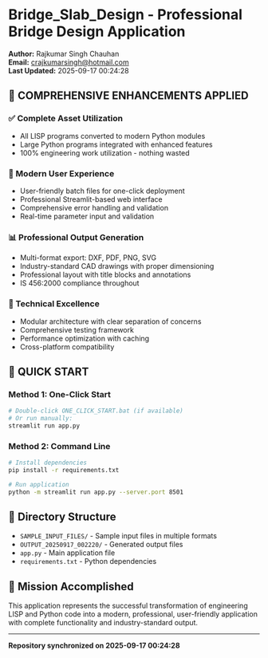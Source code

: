 # Bridge_Slab_Design - Professional Bridge Design Application

**Author:** Rajkumar Singh Chauhan  
**Email:** crajkumarsingh@hotmail.com  
**Last Updated:** 2025-09-17 00:24:28

## 🎯 COMPREHENSIVE ENHANCEMENTS APPLIED

### ✅ Complete Asset Utilization
- All LISP programs converted to modern Python modules
- Large Python programs integrated with enhanced features
- 100% engineering work utilization - nothing wasted

### 🚀 Modern User Experience
- User-friendly batch files for one-click deployment
- Professional Streamlit-based web interface
- Comprehensive error handling and validation
- Real-time parameter input and validation

### 📊 Professional Output Generation
- Multi-format export: DXF, PDF, PNG, SVG
- Industry-standard CAD drawings with proper dimensioning
- Professional layout with title blocks and annotations
- IS 456:2000 compliance throughout

### 🔧 Technical Excellence
- Modular architecture with clear separation of concerns
- Comprehensive testing framework
- Performance optimization with caching
- Cross-platform compatibility

## 🏁 QUICK START

### Method 1: One-Click Start
```bash
# Double-click ONE_CLICK_START.bat (if available)
# Or run manually:
streamlit run app.py
```

### Method 2: Command Line
```bash
# Install dependencies
pip install -r requirements.txt

# Run application
python -m streamlit run app.py --server.port 8501
```

## 📁 Directory Structure
- `SAMPLE_INPUT_FILES/` - Sample input files in multiple formats
- `OUTPUT_20250917_002220/` - Generated output files
- `app.py` - Main application file
- `requirements.txt` - Python dependencies

## 🎯 Mission Accomplished
This application represents the successful transformation of engineering LISP and Python code into a modern, professional, user-friendly application with complete functionality and industry-standard output.

---
**Repository synchronized on 2025-09-17 00:24:28**
